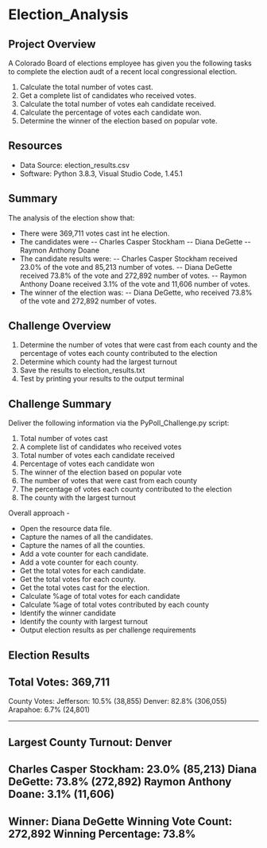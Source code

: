 # Election_Analysis

## Project Overview
A Colorado Board of elections employee has given you the following tasks to complete the election audt of a recent local congressional election.

1. Calculate the total number of votes cast.
2. Get a complete list of candidates who received votes.
3. Calculate the total number of votes eah candidate received.
4. Calculate the percentage of votes each candidate won.
5. Determine the winner of the election based on popular vote.

## Resources
- Data Source: election_results.csv
- Software: Python 3.8.3, Visual Studio Code, 1.45.1

## Summary
The analysis of the election show that:
- There were 369,711 votes cast int he election.
- The candidates were
-- Charles Casper Stockham
-- Diana DeGette
-- Raymon Anthony Doane
- The candidate results were:
-- Charles Casper Stockham received 23.0% of the vote and 85,213 number of votes.
-- Diana DeGette received 73.8% of the vote and 272,892 number of votes.
-- Raymon Anthony Doane received 3.1% of the vote and 11,606 number of votes.
- The winner of the election was:
-- Diana DeGette, who received 73.8% of the vote and 272,892 number of votes.

## Challenge Overview

1. Determine the number of votes that were cast from each county and the percentage of votes each county contributed to the election
2. Determine which county had the largest turnout
3. Save the results to election_results.txt
4. Test by printing your results to the output terminal

## Challenge Summary

Deliver the following information via the PyPoll_Challenge.py script: 
1. Total number of votes cast
2. A complete list of candidates who received votes
3. Total number of votes each candidate received
4. Percentage of votes each candidate won
5. The winner of the election based on popular vote
6. The number of votes that were cast from each county
7. The percentage of votes each county contributed to the election
8. The county with the largest turnout

Overall approach -
- Open the resource data file.
- Capture the names of all the candidates.
- Capture the names of all the counties.
- Add a vote counter for each candidate.
- Add a vote counter for each county.
- Get the total votes for each candidate.
- Get the total votes for each county.
- Get the total votes cast for the election.
- Calculate %age of total votes for each candidate
- Calculate %age of total votes contributed by each county
- Identify the winner candidate
- Identify the county with largest turnout
- Output election results as per challenge requirements


Election Results
-------------------------
Total Votes: 369,711
-------------------------

County Votes:
Jefferson: 10.5% (38,855)
Denver: 82.8% (306,055)
Arapahoe: 6.7% (24,801)

-------------------------
Largest County Turnout: Denver
-------------------------
Charles Casper Stockham: 23.0% (85,213)
Diana DeGette: 73.8% (272,892)
Raymon Anthony Doane: 3.1% (11,606)
-------------------------
Winner: Diana DeGette
Winning Vote Count: 272,892
Winning Percentage: 73.8%
-------------------------
